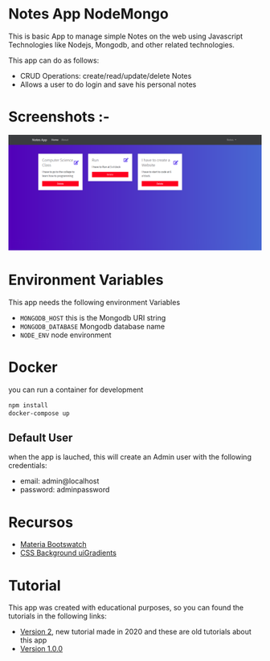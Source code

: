 # Notes App NodeMongo

This is basic App to manage simple Notes on the web using Javascript Technologies like Nodejs, Mongodb, and other related technologies.

This app can do as follows:

- CRUD Operations: create/read/update/delete Notes
- Allows a user to do login and save his personal notes

# Screenshots :-

![](docs/tasks.png)

# Environment Variables

This app needs the following environment Variables

- `MONGODB_HOST` this is the Mongodb URI string
- `MONGODB_DATABASE` Mongodb database name
- `NODE_ENV` node environment

# Docker

you can run a container for development

```shell
npm install
docker-compose up
```

## Default User

when the app is lauched, this will create an Admin user with the following credentials:

- email: admin@localhost
- password: adminpassword

# Recursos

- [Materia Bootswatch](https://www.bootstrapcdn.com/bootswatch/)
- [CSS Background uiGradients](https://uigradients.com/#Dull)

# Tutorial

This app was created with educational purposes, so you can found the tutorials in the following links:

- [Version 2](https://www.youtube.com/playlist?list=PLo5lAe9kQrwqUEXK7oQbzv63KsdODzuAy), new tutorial made in 2020
  and these are old tutorials about this app
- [Version 1.0.0](https://youtu.be/-bI0diefasA)
